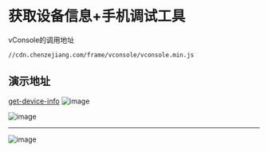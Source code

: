# 获取设备信息+手机调试工具

vConsole的调用地址
```
//cdn.chenzejiang.com/frame/vconsole/vconsole.min.js
```

## 演示地址
[get-device-info](http://demo.chenzejiang.com/get-device-info)
![image](http://img.chenzejiang.com/github/get-device-info/qrcode.png)


![image](http://img.chenzejiang.com/github/get-device-info/1.png)
____
![image](http://img.chenzejiang.com/github/get-device-info/2.png)



